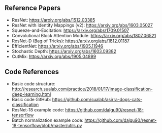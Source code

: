 ## Reference Papers
- ResNet: https://arxiv.org/abs/1512.03385
- ResNet with Identity Mappings (v2): https://arxiv.org/abs/1603.05027
- Squeeze-and-Excitation: https://arxiv.org/abs/1709.01507
- Convolutional Block Attention Module: https://arxiv.org/abs/1807.06521
- ResNet-D (Bag of Tricks): https://arxiv.org/abs/1812.01187
- EfficientNet: https://arxiv.org/abs/1905.11946
- Stochastic Depth: https://arxiv.org/abs/1603.09382
- CutMix: https://arxiv.org/abs/1905.04899

## Code References
- Basic code structure: http://research.sualab.com/practice/2018/01/17/image-classification-deep-learning.html
- Basic code GitHub: https://github.com/sualab/asirra-dogs-cats-classification
- ResNet-18 example code: https://github.com/dalgu90/resnet-18-tensorflow
- Batch normalization example code: https://github.com/dalgu90/resnet-18-tensorflow/blob/master/utils.py
